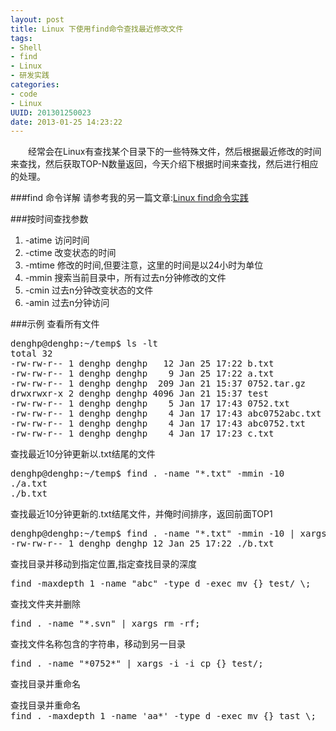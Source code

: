 ```yaml
---
layout: post
title: Linux 下使用find命令查找最近修改文件
tags: 
- Shell
- find
- Linux
- 研发实践
categories:
- code
- Linux 
UUID: 201301250023
date: 2013-01-25 14:23:22
---
```


  　　经常会在Linux有查找某个目录下的一些特殊文件，然后根据最近修改的时间来查找，然后获取TOP-N数量返回，今天介绍下根据时间来查找，然后进行相应的处理。

###find 命令详解
请参考我的另一篇文章:<a href="{{site.url}}/2012/11/22/linux-find-practice/" alt="Linux find命令实践" target="_bank">Linux find命令实践</a>

###按时间查找参数
<ol>
<li>-atime 访问时间</li>
<li>-ctime 改变状态的时间</li>
<li>-mtime 修改的时间,但要注意，这里的时间是以24小时为单位</li>
<li>-mmin  搜索当前目录中，所有过去n分钟修改的文件</li>
<li>-cmin  过去n分钟改变状态的文件</li>
<li>-amin  过去n分钟访问</li>
</ol>

###示例
查看所有文件
<pre id="bash">
denghp@denghp:~/temp$ ls -lt 
total 32
-rw-rw-r-- 1 denghp denghp   12 Jan 25 17:22 b.txt
-rw-rw-r-- 1 denghp denghp    9 Jan 25 17:22 a.txt
-rw-rw-r-- 1 denghp denghp  209 Jan 21 15:37 0752.tar.gz
drwxrwxr-x 2 denghp denghp 4096 Jan 21 15:37 test
-rw-rw-r-- 1 denghp denghp    5 Jan 17 17:43 0752.txt
-rw-rw-r-- 1 denghp denghp    4 Jan 17 17:43 abc0752abc.txt
-rw-rw-r-- 1 denghp denghp    4 Jan 17 17:43 abc0752.txt
-rw-rw-r-- 1 denghp denghp    4 Jan 17 17:23 c.txt
</pre>

查找最近10分钟更新以.txt结尾的文件
<pre id="bash">
denghp@denghp:~/temp$ find . -name "*.txt" -mmin -10
./a.txt
./b.txt
</pre>

查找最近10分钟更新的.txt结尾文件，并俺时间排序，返回前面TOP1
<pre id="bash">
denghp@denghp:~/temp$ find . -name "*.txt" -mmin -10 | xargs ls -lta | head -n1
-rw-rw-r-- 1 denghp denghp 12 Jan 25 17:22 ./b.txt
</pre>

查找目录并移动到指定位置,指定查找目录的深度
<pre id="bash">
find -maxdepth 1 -name "abc" -type d -exec mv {} test/ \;
</pre>

查找文件夹并删除
<pre id="bash">
find . -name "*.svn" | xargs rm -rf;
</pre>

查找文件名称包含的字符串，移动到另一目录
<pre id="bash">
find . -name "*0752*" | xargs -i -i cp {} test/;
</pre>

查找目录并重命名
<pre id="bash">
查找目录并重命名
find . -maxdepth 1 -name 'aa*' -type d -exec mv {} tast \;
</pre>
